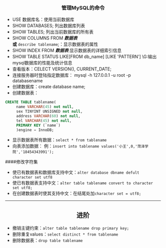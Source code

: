 ### <center>管理MySQL的命令</center>
* USE 数据库名：使用当前数据库
* SHOW DATABASES; 列出数据库列表
* SHOW TABLES; 列出当前数据库的所有表
* SHOW COLUMNS FROM ***数据表***   
   **或** `describe tablename`;：显示数据表的属性
* SHOW INDEX FROM ***数据表***:显示数据表的详细索引信息
* SHOW TABLE STATUS LIKE[FROM db_name] [LIKE 'PATTERN'] \G:输出mysql数据库的性能及统计信息
* 查看版本：CELECT VERSION(), CURRENT_DATE;
* 连接服务器时登陆指定数据库： mysql -h 127.0.0.1 -u root -p databasename
* 创建数据库：create database name;
* 创建数据表：

```sql
CREATE TABLE tablename(
     name VARCHAR(45) not null,
     sex TINYINT UNSIGNED not null,
     address VARCHAR(60) not null,
     tel VARCHAR(45) not null,
     PRIMARY KEY (`name`)
     )engine = InnoDB;

```
* 显示数据表所有数据：`select * from tablename`
* 向表添加数据： 例：`insert into tablename values('小王',0,'菏泽学院','18454343991');`

####修改字符集
* 使已有数据表和数据库支持中文：`alter database dbname defult character set utf8`
* 使已有数据表支持中文：`alter table tablename convert to character set utf8;`
* 在创建数据表时使其支持中文：在结尾处加`character set = utf8;`

***

## <center>进阶</center>
* 撤销主键约束：`alter table tablename drop primary key;`
* 删除重复values：`select distinct * from tablename`
* 删除数据表：`drop table tablename`


